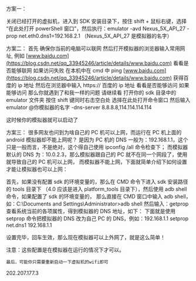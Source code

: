 方案一：

关闭已经打开的虚拟机，进入到 SDK 安装目录下，按住 shift + 鼠标右键，选择 “在此处打开 powerShell 窗口”，然后执行：emulator -avd Nexus_5X_API_27 -prop net.eth0.dns1=192.168.2.1 （Nexus_5X_API_27 是模拟器的名字）

方案二： 
首先 确保你当前的电脑可以联网 然后打开模拟器的浏览器输入常用网址, 例如 [www.baidu.com](https://blog.csdn.net/qq_33945246/article/details/www.baidu.com) 看看是否能够联网 
如果访问失败 在本机中在 cmd 中 ping [www.baidu.com](https://blog.csdn.net/qq_33945246/article/details/www.baidu.com) 获得百度的 ip 地址 然后在浏览器中输入 https:// 百度的 ip 地址 看看是否能够访问 
如果能够访问 那么你就遇到了和我一样的问题 请继续看 
打开你的 sdk 目录中的 emulator 文件夹 按住 shift 键同时右击空白处 选择在此处打开命令窗口 
然后输入 emulator @你模拟器的名字 -dns-server 8.8.8.8,114.114.114.114

这时候你的模拟器就可以启动了

方案三： 
很多网友也问到为啥自己的 PC 机可以上网，而运行在 PC 机上面的 android 模拟器却不能上网呢？ 
是因为 PC 机的 DNS 一般为：192.168.1.1，这个只是一般而言，不是绝对，这个得自己使用 ipconfig /all 命令检查下； 
而模拟器默认的 DNS 为：10.0.2.3，那么模拟器跟自己的 PC 就不在同一个网段了，使用就导致自己的 PC 机可以上网， 
而模拟器不能上网，下面就简单介绍下如何设置才能让模拟器也可以上网：

首先，如果没有配置 sdk 的环境变量的，那么在 CMD 命令下进入 sdk 安装路径的 tools 目录下 
（4.0 应该是进入 platform_tools 目录下），然后使用 adb shell 命令，如果配置了 sdk 的环境变量的， 
那么直接在 CMD 窗口中输入 adb shell，如：C:\Documents and Settings\Administrator>adb shell 
然后输入：getprop 查看系统当前的各项属性，得到模拟器的 DNS 地址，如下： 
下面就是使用 setprop 命令把模拟器的 DNS 改为自己 PC 的 DNS，例如：192.168.1.1 
setprop net.dns1 192.168.1.1

设置完毕，回车生效，那么现在模拟器可以上外网了，就是这么简单！

注意：这些配置是在模拟器在运行的情况下才可以。

`最后，可能你只需要重新启动一下虚拟机的wifi即可`

202.207.177.3